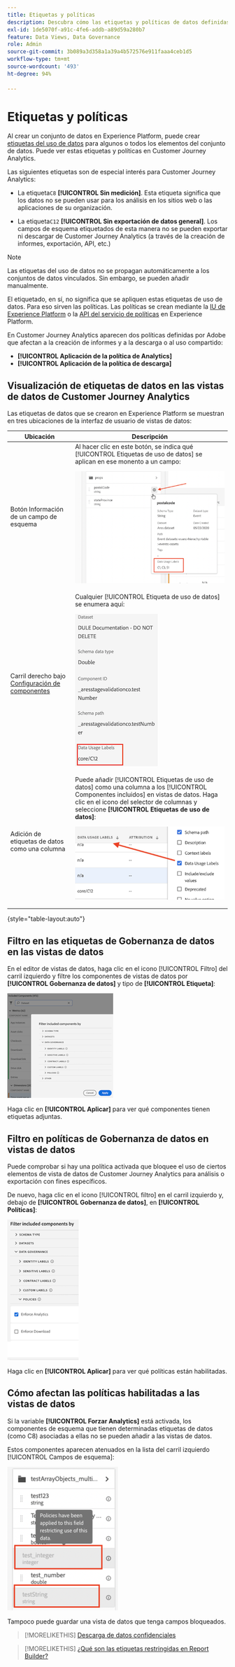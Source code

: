 ```yaml
---
title: Etiquetas y políticas
description: Descubra cómo las etiquetas y políticas de datos definidas en Adobe Experience Platform afectan a las vistas de datos y a la creación de informes en Customer Journey Analytics.
exl-id: 1de5070f-a91c-4fe6-addb-a89d59a280b7
feature: Data Views, Data Governance
role: Admin
source-git-commit: 3b089a3d358a1a39a4b572576e911faaa4ceb1d5
workflow-type: tm+mt
source-wordcount: '493'
ht-degree: 94%

---
```


# Etiquetas y políticas

Al crear un conjunto de datos en Experience Platform, puede crear [etiquetas del uso de datos](https://experienceleague.adobe.com/docs/experience-platform/data-governance/labels/reference.html?lang=es) para algunos o todos los elementos del conjunto de datos. Puede ver estas etiquetas y políticas en Customer Journey Analytics.

Las siguientes etiquetas son de especial interés para Customer Journey Analytics:

* La etiqueta`C8` **[!UICONTROL Sin medición]**. Esta etiqueta significa que los datos no se pueden usar para los análisis en los sitios web o las aplicaciones de su organización.

* La etiqueta`C12` **[!UICONTROL Sin exportación de datos general]**. Los campos de esquema etiquetados de esta manera no se pueden exportar ni descargar de Customer Journey Analytics (a través de la creación de informes, exportación, API, etc.)

>[!NOTE]
>
>Las etiquetas del uso de datos no se propagan automáticamente a los conjuntos de datos vinculados. Sin embargo, se pueden añadir manualmente.

El etiquetado, en sí, no significa que se apliquen estas etiquetas de uso de datos. Para eso sirven las políticas. Las políticas se crean mediante la [IU de Experience Platform](https://experienceleague.adobe.com/docs/experience-platform/data-governance/policies/user-guide.html?lang=es) o la [API del servicio de políticas](https://experienceleague.adobe.com/docs/experience-platform/data-governance/api/overview.html?lang=es) en Experience Platform.

En Customer Journey Analytics aparecen dos políticas definidas por Adobe que afectan a la creación de informes y a la descarga o al uso compartido:

* **[!UICONTROL Aplicación de la política de Analytics]**
* **[!UICONTROL Aplicación de la política de descarga]**

## Visualización de etiquetas de datos en las vistas de datos de Customer Journey Analytics

Las etiquetas de datos que se crearon en Experience Platform se muestran en tres ubicaciones de la interfaz de usuario de vistas de datos:

| Ubicación | Descripción |
| --- | --- |
| Botón Información de un campo de esquema | Al hacer clic en este botón, se indica qué [!UICONTROL Etiquetas de uso de datos] se aplican en ese monento a un campo:<p>![](assets/data-label-left.png) |
| Carril derecho bajo [Configuración de componentes](/help/data-views/component-settings/overview.md) | Cualquier [!UICONTROL Etiqueta de uso de datos] se enumera aquí:<p>![](assets/data-label-right.png) |
| Adición de etiquetas de datos como una columna | Puede añadir [!UICONTROL Etiquetas de uso de datos] como una columna a los [!UICONTROL Componentes incluidos] en vistas de datos. Haga clic en el icono del selector de columnas y seleccione **[!UICONTROL Etiquetas de uso de datos]**:<p>![](assets/data-label-column.png) |

{style="table-layout:auto"}

## Filtro en las etiquetas de Gobernanza de datos en las vistas de datos

En el editor de vistas de datos, haga clic en el icono [!UICONTROL Filtro] del carril izquierdo y filtre los componentes de vistas de datos por **[!UICONTROL Gobernanza de datos]** y tipo de **[!UICONTROL Etiqueta]**:

![](assets/filter-labels.png)

Haga clic en **[!UICONTROL Aplicar]** para ver qué componentes tienen etiquetas adjuntas.

## Filtro en políticas de Gobernanza de datos en vistas de datos

Puede comprobar si hay una política activada que bloquee el uso de ciertos elementos de vista de datos de Customer Journey Analytics para análisis o exportación con fines específicos.

De nuevo, haga clic en el icono [!UICONTROL filtro] en el carril izquierdo y, debajo de **[!UICONTROL Gobernanza de datos]**, en **[!UICONTROL Políticas]**:

![Filtrar los componentes incluidos por la lista que muestra la opción Aplicación de Analytics seleccionada](assets/filter-policies.png)

Haga clic en **[!UICONTROL Aplicar]** para ver qué políticas están habilitadas.

## Cómo afectan las políticas habilitadas a las vistas de datos

Si la variable **[!UICONTROL Forzar Analytics]** está activada, los componentes de esquema que tienen determinadas etiquetas de datos (como C8) asociadas a ellas no se pueden añadir a las vistas de datos.

Estos componentes aparecen atenuados en la lista del carril izquierdo [!UICONTROL Campos de esquema]:

![Los componentes atenuados y el mensaje de políticas indican que se han aplicado políticas a este campo que restringen el uso de los datos](assets/component-greyed.png)

Tampoco puede guardar una vista de datos que tenga campos bloqueados.

>[!MORELIKETHIS]
>[Descarga de datos confidenciales](/help/analysis-workspace/export/download-send.md)

>[!MORELIKETHIS]
>[¿Qué son las etiquetas restringidas en Report Builder?](https://experienceleague.adobe.com/docs/analytics-platform/using/cja-reportbuilder/restricted-labels.html?lang=es)


